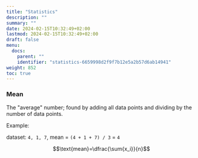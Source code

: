 ```yaml
---
title: "Statistics"
description: ""
summary: ""
date: 2024-02-15T10:32:49+02:00
lastmod: 2024-02-15T10:32:49+02:00
draft: false
menu:
  docs:
    parent: ""
    identifier: "statistics-6659998d2f9f7b12e5a2b57d6ab14941"
weight: 852
toc: true
---
```


### Mean

The "average" number; found by adding all data points and dividing by the number of data points.

Example:

dataset: `4, 1, 7`, mean = `(4 + 1 + 7) / 3` = `4`

```math {.text-center}
\text{mean}=\dfrac{\sum{x_i}}{n}
```
